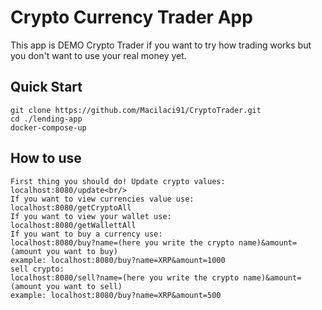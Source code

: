 # Crypto Currency Trader App

This app is DEMO Crypto Trader if you want to try how trading works but you don't want to use your real money yet.

## Quick Start
```
git clone https://github.com/Macilaci91/CryptoTrader.git
cd ./lending-app
docker-compose-up
```

## How to use
```
First thing you should do! Update crypto values:
localhost:8080/update<br/>
If you want to view currencies value use:
localhost:8080/getCryptoAll
If you want to view your wallet use:
localhost:8080/getWallettAll
If you want to buy a currency use:
localhost:8080/buy?name=(here you write the crypto name)&amount=(amount you want to buy)
example: localhost:8080/buy?name=XRP&amount=1000
sell crypto:
localhost:8080/sell?name=(here you write the crypto name)&amount=(amount you want to sell)
example: localhost:8080/buy?name=XRP&amount=500
```
